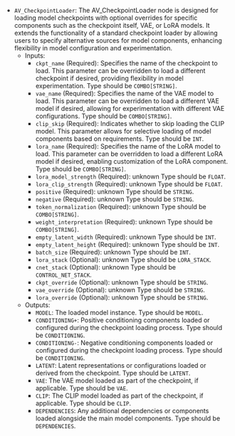- `AV_CheckpointLoader`: The AV_CheckpointLoader node is designed for loading model checkpoints with optional overrides for specific components such as the checkpoint itself, VAE, or LoRA models. It extends the functionality of a standard checkpoint loader by allowing users to specify alternative sources for model components, enhancing flexibility in model configuration and experimentation.
    - Inputs:
        - `ckpt_name` (Required): Specifies the name of the checkpoint to load. This parameter can be overridden to load a different checkpoint if desired, providing flexibility in model experimentation. Type should be `COMBO[STRING]`.
        - `vae_name` (Required): Specifies the name of the VAE model to load. This parameter can be overridden to load a different VAE model if desired, allowing for experimentation with different VAE configurations. Type should be `COMBO[STRING]`.
        - `clip_skip` (Required): Indicates whether to skip loading the CLIP model. This parameter allows for selective loading of model components based on requirements. Type should be `INT`.
        - `lora_name` (Required): Specifies the name of the LoRA model to load. This parameter can be overridden to load a different LoRA model if desired, enabling customization of the LoRA component. Type should be `COMBO[STRING]`.
        - `lora_model_strength` (Required): unknown Type should be `FLOAT`.
        - `lora_clip_strength` (Required): unknown Type should be `FLOAT`.
        - `positive` (Required): unknown Type should be `STRING`.
        - `negative` (Required): unknown Type should be `STRING`.
        - `token_normalization` (Required): unknown Type should be `COMBO[STRING]`.
        - `weight_interpretation` (Required): unknown Type should be `COMBO[STRING]`.
        - `empty_latent_width` (Required): unknown Type should be `INT`.
        - `empty_latent_height` (Required): unknown Type should be `INT`.
        - `batch_size` (Required): unknown Type should be `INT`.
        - `lora_stack` (Optional): unknown Type should be `LORA_STACK`.
        - `cnet_stack` (Optional): unknown Type should be `CONTROL_NET_STACK`.
        - `ckpt_override` (Optional): unknown Type should be `STRING`.
        - `vae_override` (Optional): unknown Type should be `STRING`.
        - `lora_override` (Optional): unknown Type should be `STRING`.
    - Outputs:
        - `MODEL`: The loaded model instance. Type should be `MODEL`.
        - `CONDITIONING+`: Positive conditioning components loaded or configured during the checkpoint loading process. Type should be `CONDITIONING`.
        - `CONDITIONING-`: Negative conditioning components loaded or configured during the checkpoint loading process. Type should be `CONDITIONING`.
        - `LATENT`: Latent representations or configurations loaded or derived from the checkpoint. Type should be `LATENT`.
        - `VAE`: The VAE model loaded as part of the checkpoint, if applicable. Type should be `VAE`.
        - `CLIP`: The CLIP model loaded as part of the checkpoint, if applicable. Type should be `CLIP`.
        - `DEPENDENCIES`: Any additional dependencies or components loaded alongside the main model components. Type should be `DEPENDENCIES`.
